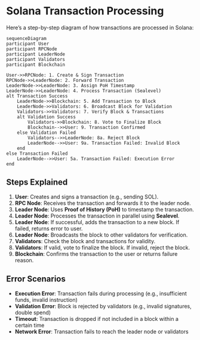# Solana Transaction Processing

Here’s a step-by-step diagram of how transactions are processed in Solana:

```mermaid
sequenceDiagram
participant User
participant RPCNode
participant LeaderNode
participant Validators
participant Blockchain

User->>RPCNode: 1. Create & Sign Transaction
RPCNode->>LeaderNode: 2. Forward Transaction
LeaderNode->>LeaderNode: 3. Assign PoH Timestamp
LeaderNode->>LeaderNode: 4. Process Transaction (Sealevel)
alt Transaction Success
    LeaderNode->>Blockchain: 5. Add Transaction to Block
    LeaderNode->>Validators: 6. Broadcast Block for Validation
    Validators->>Validators: 7. Verify Block & Transactions
    alt Validation Success
        Validators->>Blockchain: 8. Vote to Finalize Block
        Blockchain-->>User: 9. Transaction Confirmed
    else Validation Failed
        Validators-->>LeaderNode: 8a. Reject Block
        LeaderNode-->>User: 9a. Transaction Failed: Invalid Block
    end
else Transaction Failed
    LeaderNode-->>User: 5a. Transaction Failed: Execution Error
end
```

## Steps Explained

1. **User**: Creates and signs a transaction (e.g., sending SOL).
2. **RPC Node**: Receives the transaction and forwards it to the leader node.
3. **Leader Node**: Uses **Proof of History (PoH)** to timestamp the transaction.
4. **Leader Node**: Processes the transaction in parallel using **Sealevel**.
5. **Leader Node**: If successful, adds the transaction to a new block. If failed, returns error to user.
6. **Leader Node**: Broadcasts the block to other validators for verification.
7. **Validators**: Check the block and transactions for validity.
8. **Validators**: If valid, vote to finalize the block. If invalid, reject the block.
9. **Blockchain**: Confirms the transaction to the user or returns failure reason.

## Error Scenarios

- **Execution Error**: Transaction fails during processing (e.g., insufficient funds, invalid instruction)
- **Validation Error**: Block is rejected by validators (e.g., invalid signatures, double spend)
- **Timeout**: Transaction is dropped if not included in a block within a certain time
- **Network Error**: Transaction fails to reach the leader node or validators
